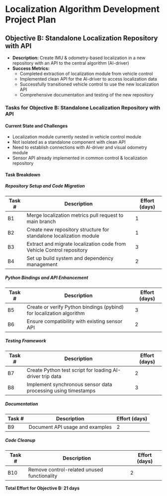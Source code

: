 # Localization Algorithm Development Project Plan

## Objective B: Standalone Localization Repository with API
- **Description:** Create IMU & odometry-based localization in a new repository with an API to the central algorithm (AI-driver)
- **Success Metrics:**
  - Completed extraction of localization module from vehicle control
  - Implemented clean API for the AI-driver to access localization data
  - Successfully transitioned vehicle control to use the new localization API
  - Comprehensive documentation and testing of the new repository

### Tasks for Objective B: Standalone Localization Repository with API

#### Current State and Challenges
- Localization module currently nested in vehicle control module
- Not isolated as a standalone component with clean API
- Need to establish connections with AI-driver and visual odometry module
- Sensor API already implemented in common control & localization repository

#### Task Breakdown

##### Repository Setup and Code Migration

| Task # | Description | Effort (days) |
|--------|-------------|---------------|
| B1 | Merge localization metrics pull request to main branch | 1 |
| B2 | Create new repository structure for standalone localization module | 1 |
| B3 | Extract and migrate localization code from Vehicle Control repository | 3 |
| B4 | Set up build system and dependency management | 2 |

##### Python Bindings and API Enhancement

| Task # | Description | Effort (days) |
|--------|-------------|---------------|
| B5 | Create or verify Python bindings (pybind) for localization algorithm | 3 |
| B6 | Ensure compatibility with existing sensor API | 2 |

##### Testing Framework

| Task # | Description | Effort (days) |
|--------|-------------|---------------|
| B7 | Create Python test script for loading AI-driver trip data | 2 |
| B8 | Implement synchronous sensor data processing using timestamps | 3 |

##### Documentation

| Task # | Description | Effort (days) |
|--------|-------------|---------------|
| B9 | Document API usage and examples | 2 |

##### Code Cleanup

| Task # | Description | Effort (days) |
|--------|-------------|---------------|
| B10 | Remove control-related unused functionality | 2 |

**Total Effort for Objective B: 21 days**
